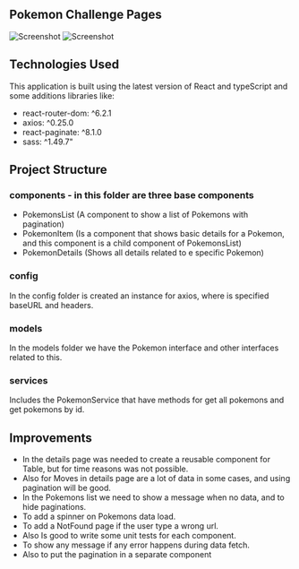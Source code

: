 ## Pokemon Challenge Pages
![Screenshot](./assets/all-pokemons.png)
![Screenshot](./assets/details-page.png)

## Technologies Used

This application is built using the latest version of React and typeScript and some additions libraries like:
- react-router-dom: ^6.2.1
- axios: ^0.25.0
- react-paginate: ^8.1.0
- sass: ^1.49.7"

## Project Structure
### components - in this folder are three base components
- PokemonsList (A component to show a list of Pokemons with pagination)
- PokemonItem (Is a component that shows basic details for a Pokemon, and this component is a child component of PokemonsList)
- PokemonDetails (Shows all details related to e specific Pokemon)

### config
In the config folder is created an instance for axios, where is specified baseURL and headers.

### models
In the models folder we have the Pokemon interface and other interfaces related to this.

### services
Includes the PokemonService that have methods for get all pokemons and get pokemons by id.

## Improvements
- In the details page was needed to create a reusable component for Table, but for time reasons was not possible.
- Also for Moves in details page are a lot of data in some cases, and using pagination will be good.
- In the Pokemons list we need to show a message when no data, and to hide paginations.
- To add a spinner on Pokemons data load.
- To add a NotFound page if the user type a wrong url.
- Also Is good to write some unit tests for each component.
- To show any message if any error happens during data fetch.
- Also to put the pagination in a separate component